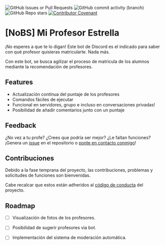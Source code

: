 ![GitHub Issues or Pull Requests](https://img.shields.io/github/issues-raw/Shoclo-Solutions/nobs-ProfesorEstrella)
![GitHub commit activity (branch)](https://img.shields.io/github/commit-activity/w/Shoclo-Solutions/nobs-ProfesorEstrella/main)
![GitHub Repo stars](https://img.shields.io/github/stars/Shoclo-Solutions/nobs-ProfesorEstrella)
[![Contributor Covenant](https://img.shields.io/badge/Contributor%20Covenant-2.1-4baaaa.svg)](code_of_conduct.md)

# [NoBS] Mi Profesor Estrella

¡No esperes a que te lo digan! Este bot de Discord es el indicado para saber con qué profesor quisieras matricularte. Nada más.

Con este bot, se busca agilizar el proceso de matricula de los alumnos mediante la recomendación de profesores.

## Features

- Actualización contínua del puntaje de los profesores
- Comandos fáciles de ejecutar
- Funcional en servidores, grupo e incluso en conversaciones privadas!
- Posibilidad de añadir comentarios junto con un puntaje

## Feedback

¿No vez a tu profe? ¿Crees que podría ser mejor? ¿Le faltan funciones? ¡Genera un [issue](https://github.com/Shoclo-Solutions/nobs-ProfesorEstrella/issues/new) en el repositorio o [ponte en contacto conmigo](mailto:fallaangello@gmail.com)!

## Contribuciones

Debido a la fase temprana del proyecto, las contribuciones, problemas y solicitudes de funciones son bienvenidas.

Cabe recalcar que estos están adheridos al [código de conducta](CODE_OF_CONDUCT.md) del proyecto.

## Roadmap

- [ ] Visualización de fotos de los profesores.

- [ ] Posibilidad de sugerir profesores via bot.

- [ ] Implementación del sistema de moderación automática.
